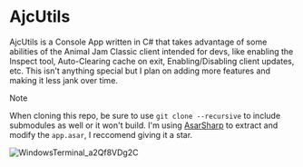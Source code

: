 # AjcUtils

AjcUtils is a Console App written in C# that takes advantage of some abilities of the Animal Jam Classic client intended for devs, like enabling the Inspect tool, Auto-Clearing cache on exit, Enabling/Disabling client updates, etc. This isn't anything special but I plan on adding more features and making it less jank over time.
> [!NOTE]
> When cloning this repo, be sure to use `git clone --recursive` to include submodules as well or it won't build. I'm using [AsarSharp](https://github.com/MWR1/asarsharp) to extract and modify the `app.asar`, I reccomend giving it a star.

![WindowsTerminal_a2Qf8VDg2C](https://github.com/user-attachments/assets/124d7151-c98b-489d-8af1-42027fdc0ba9)
